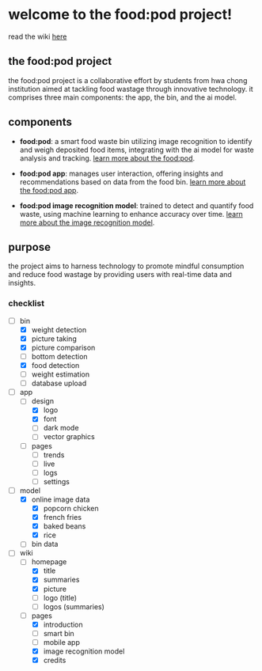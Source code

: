 # welcome to the food:pod project!

read the wiki [here](https://food-pod.web.app/)

## the food:pod project

the food:pod project is a collaborative effort by students from hwa chong institution aimed at tackling food wastage through innovative technology. it comprises three main components: the app, the bin, and the ai model.

## components

- **food:pod**: a smart food waste bin utilizing image recognition to identify and weigh deposited food items, integrating with the ai model for waste analysis and tracking.
  [learn more about the food:pod](https://food-pod.web.app/bin.html).

- **food:pod app**: manages user interaction, offering insights and recommendations based on data from the food bin.
  [learn more about the food:pod app](https://food-pod.web.app/app.html).

- **food:pod image recognition model**: trained to detect and quantify food waste, using machine learning to enhance accuracy over time.
  [learn more about the image recognition model](https://food-pod.web.app/model.html).

## purpose

the project aims to harness technology to promote mindful consumption and reduce food wastage by providing users with real-time data and insights.

### checklist
- [ ] bin
  - [x] weight detection
  - [x] picture taking
  - [x] picture comparison
  - [ ] bottom detection
  - [x] food detection
  - [ ] weight estimation
  - [ ] database upload
- [ ] app
  - [ ] design
    - [x] logo
    - [x] font
    - [ ] dark mode
    - [ ] vector graphics 
  - [ ] pages
    - [ ] trends
    - [ ] live
    - [ ] logs
    - [ ] settings
- [ ] model
  - [x] online image data
    - [x] popcorn chicken
    - [x] french fries
    - [x] baked beans
    - [x] rice
  - [ ] bin data
- [ ] wiki
  - [ ] homepage
    - [x] title
    - [x] summaries
    - [x] picture
    - [ ] logo (title)
    - [ ] logos (summaries)
  - [ ] pages
    - [x] introduction
    - [ ] smart bin
    - [ ] mobile app
    - [x] image recognition model
    - [x] credits
